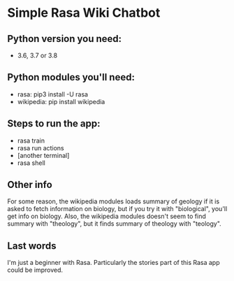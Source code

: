 # Simple Rasa Wiki Chatbot

## Python version you need:
- 3.6, 3.7 or 3.8

## Python modules you'll need:
- rasa: pip3 install -U rasa
- wikipedia: pip install wikipedia


## Steps to run the app:

- rasa train
- rasa run actions
- [another terminal]
- rasa shell

## Other info

For some reason, the wikipedia modules loads summary of geology if it is asked to fetch information on biology, but if you try it with "biological", you'll get info on biology. Also, the wikipedia modules doesn't seem to find summary with "theology", but it finds summary of theology with "teology".

## Last words

I'm just a beginner with Rasa. Particularly the stories part of this Rasa app could be improved. 
